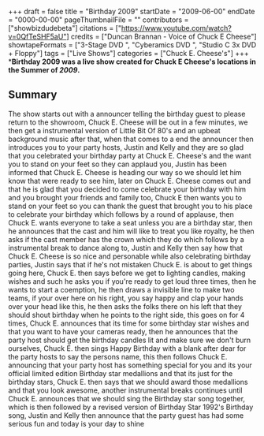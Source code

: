 +++
draft = false
title = "Birthday 2009"
startDate = "2009-06-00"
endDate = "0000-00-00"
pageThumbnailFile = ""
contributors = ["showbizdudebeta"]
citations = ["https://www.youtube.com/watch?v=0QfTeSHF5aU"]
credits = ["Duncan Brannan - Voice of Chuck E Cheese"]
showtapeFormats = ["3-Stage DVD ", "Cyberamics DVD ", "Studio C 3x DVD + Floppy"]
tags = ["Live Shows"]
categories = ["Chuck E. Cheese's"]
+++
***Birthday 2009 was a live show created for Chuck E Cheese's locations in the Summer of *2009*.** 

## Summary

The show starts out with a announcer telling the birthday guest to please return to the showroom, Chuck E. Cheese will be out in a few minutes, we then get a instrumental version of Little Bit Of 80's and an upbeat background music after that, when that comes to a end the announcer then introduces you to your party hosts, Justin and Kelly and they are so glad that you celebrated your birthday party at Chuck E. Cheese's and the want you to stand on your feet so they can applaud you, Justin has been informed that Chuck E. Cheese is heading our way so we should let him know that were ready to see him, later on Chuck E. Cheese comes out and that he is glad that you decided to come celebrate your birthday with him and you brought your friends and family too, Chuck E then wants you to stand on your feet so you can thank the guest that brought you to his place to celebrate your birthday which follows by a round of applause, then Chuck E. wants everyone to take a seat unless you are a birthday star, then he announces that the cast and him will like to treat you like royalty, he then asks if the cast member has the crown which they do which follows by a instrumental break to dance along to, Justin and Kelly then say how that Chuck E. Cheese is so nice and personable while also celebrating birthday parties, Justin says that if he's not mistaken Chuck E. is about to get things going here, Chuck E. then says before we get to lighting candles, making wishes and such he asks you if you're ready to get loud three times, then he wants to start a coemption, he then draws a invisible line to make two teams, if your over here on his right, you say happy and clap your hands over your head like this, he then asks the folks there on his left that they should shout birthday when he points to the right side, this goes on for 4 times, Chuck E. announces that its time for some birthday star wishes and that you want to have your cameras ready, then he announces that    the party host should get the birthday candles lit and make sure we don't burn ourselves, Chuck E. then sings Happy Birthday with a blank after dear for the party hosts to say the persons name, this then follows Chuck E. announcing that your party host has something special for you and its your  official limited edition Birthday star medallions and that its just for the birthday stars, Chuck E. then says that we should award those medallions and that you look awesome, another instrumental breaks continues until Chuck E. announces that we should sing the Birthday star song together, which is then followed by a revised version of Birthday Star 1992's Birthday song, Justin and Kelly then announce that the party guest has had some serious fun and today is your day to shine 
